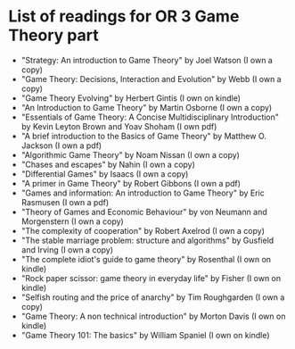# List of readings for OR 3 Game Theory part

- "Strategy: An introduction to Game Theory" by Joel Watson (I own a copy)
- "Game Theory: Decisions, Interaction and Evolution" by Webb (I own a copy)
- "Game Theory Evolving" by Herbert Gintis (I own on kindle)
- "An Introduction to Game Theory" by Martin Osborne (I own a copy)
- "Essentials of Game Theory: A Concise Multidisciplinary Introduction" by Kevin Leyton Brown and Yoav Shoham (I own pdf)
- "A brief introduction to the Basics of Game Theory" by Matthew O. Jackson (I own a pdf)
- "Algorithmic Game Theory" by Noam Nissan (I own a copy)
- "Chases and escapes" by Nahin (I own a copy)
- "Differential Games" by Isaacs (I own a copy)
- "A primer in Game Theory" by Robert Gibbons (I own a pdf)
- "Games and information: An introduction to Game Theory" by Eric Rasmusen (I own a pdf)
- "Theory of Games and Economic Behaviour" by von Neumann and Morgenstern (I own a copy)
- "The complexity of cooperation" by Robert Axelrod (I own a copy)
- "The stable marriage problem: structure and algorithms" by Gusfield and Irving (I own a copy)
- "The complete idiot's guide to game theory" by Rosenthal (I own on kindle)
- "Rock paper scissor: game theory in everyday life" by Fisher (I own on kindle)
- "Selfish routing and the price of anarchy" by Tim Roughgarden (I own a copy)
- "Game Theory: A non technical introduction" by Morton Davis (I own on kindle)
- "Game Theory 101: The basics" by William Spaniel (I own on kindle)
